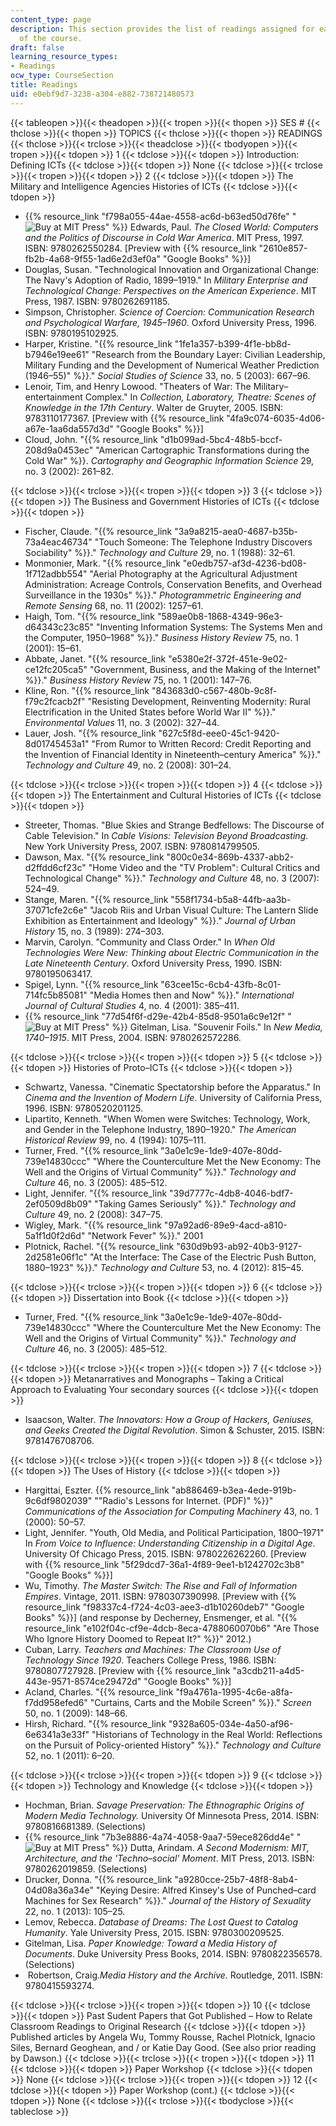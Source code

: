 ```yaml
---
content_type: page
description: This section provides the list of readings assigned for each weekly session
  of the course.
draft: false
learning_resource_types:
- Readings
ocw_type: CourseSection
title: Readings
uid: e0ebf9d7-3238-a304-e882-738721480573
---
```

{{< tableopen >}}{{< theadopen >}}{{< tropen >}}{{< thopen >}}
SES #
{{< thclose >}}{{< thopen >}}
TOPICS
{{< thclose >}}{{< thopen >}}
READINGS
{{< thclose >}}{{< trclose >}}{{< theadclose >}}{{< tbodyopen >}}{{< tropen >}}{{< tdopen >}}
1
{{< tdclose >}}{{< tdopen >}}
Introduction: Defining ICTs
{{< tdclose >}}{{< tdopen >}}
None
{{< tdclose >}}{{< trclose >}}{{< tropen >}}{{< tdopen >}}
2
{{< tdclose >}}{{< tdopen >}}
The Military and Intelligence Agencies Histories of ICTs
{{< tdclose >}}{{< tdopen >}}

- {{% resource_link "f798a055-44ae-4558-ac6d-b63ed50d76fe" "![Buy at MIT Press](/images/mp_logo.gif)" %}} Edwards, Paul. *The Closed World: Computers and the Politics of Discourse in Cold War America*. MIT Press, 1997. ISBN: 9780262550284. \[Preview with {{% resource_link "2610e857-fb2b-4a68-9f55-1ad6e2d3ef0a" "Google Books" %}}\]
- Douglas, Susan. "Technological Innovation and Organizational Change: The Navy's Adoption of Radio, 1899–1919." In *Military Enterprise and Technological Change: Perspectives on the American Experience*. MIT Press, 1987. ISBN: 9780262691185.
- Simpson, Christopher. *Science of Coercion: Communication Research and Psychological Warfare, 1945–1960*. Oxford University Press, 1996. ISBN: 9780195102925.
- Harper, Kristine. "{{% resource_link "1fe1a357-b399-4f1e-bb8d-b7946e19ee61" "Research from the Boundary Layer: Civilian Leadership, Military Funding and the Development of Numerical Weather Prediction (1946–55)" %}}." *Social Studies of Science* 33, no. 5 (2003): 667–96.
- Lenoir, Tim, and Henry Lowood. "Theaters of War: The Military–entertainment Complex." In *Collection, Laboratory, Theatre: Scenes of Knowledge in the 17th Century*. Walter de Gruyter, 2005. ISBN: 9783110177367. \[Preview with {{% resource_link "4fa9c074-6035-4d06-a67e-1aa6da557d3d" "Google Books" %}}\]
- Cloud, John. "{{% resource_link "d1b099ad-5bc4-48b5-bccf-208d9a0453ec" "American Cartographic Transformations during the Cold War" %}}. *Cartography and Geographic Information Science* 29, no. 3 (2002): 261–82.

{{< tdclose >}}{{< trclose >}}{{< tropen >}}{{< tdopen >}}
3
{{< tdclose >}}{{< tdopen >}}
The Business and Government Histories of ICTs
{{< tdclose >}}{{< tdopen >}}

- Fischer, Claude. "{{% resource_link "3a9a8215-aea0-4687-b35b-73a4eac46734" "Touch Someone: The Telephone Industry Discovers Sociability" %}}." *Technology and Culture* 29, no. 1 (1988): 32–61.
- Monmonier, Mark. "{{% resource_link "e0edb757-af3d-4236-bd08-1f712adbb554" "Aerial Photography at the Agricultural Adjustment Administration: Acreage Controls, Conservation Benefits, and Overhead Surveillance in the 1930s" %}}." *Photogrammetric Engineering and Remote Sensing* 68, no. 11 (2002): 1257–61.
- Haigh, Tom. "{{% resource_link "589ae0b8-1868-4349-96e3-d64343c23c85" "Inventing Information Systems: The Systems Men and the Computer, 1950–1968" %}}." *Business History Review* 75, no. 1 (2001): 15–61.
- Abbate, Janet. "{{% resource_link "e5380e2f-372f-451e-9e02-ce12fc205ca5" "Government, Business, and the Making of the Internet" %}}." *Business History Review* 75, no. 1 (2001): 147–76.
- Kline, Ron. "{{% resource_link "843683d0-c567-480b-9c8f-f79c2fcacb2f" "Resisting Development, Reinventing Modernity: Rural Electrification in the United States before World War II" %}}." *Environmental Values* 11, no. 3 (2002): 327–44.
- Lauer, Josh. "{{% resource_link "627c5f8d-eee0-45c1-9420-8d01745453a1" "From Rumor to Written Record: Credit Reporting and the Invention of Financial Identity in Nineteenth–century America" %}}." *Technology and Culture* 49, no. 2 (2008): 301–24.

{{< tdclose >}}{{< trclose >}}{{< tropen >}}{{< tdopen >}}
4
{{< tdclose >}}{{< tdopen >}}
The Entertainment and Cultural Histories of ICTs
{{< tdclose >}}{{< tdopen >}}

- Streeter, Thomas. "Blue Skies and Strange Bedfellows: The Discourse of Cable Television." In *Cable Visions: Television Beyond Broadcasting*. New York University Press, 2007. ISBN: 9780814799505.
- Dawson, Max. "{{% resource_link "800c0e34-869b-4337-abb2-d2ffdd6cf23c" "Home Video and the \"TV Problem\": Cultural Critics and Technological Change" %}}." *Technology and Culture* 48, no. 3 (2007): 524–49.
- Stange, Maren. "{{% resource_link "558f1734-b5a8-44fb-aa3b-37071cfe2c6e" "Jacob Riis and Urban Visual Culture: The Lantern Slide Exhibition as Entertainment and Ideology" %}}." *Journal of Urban History* 15, no. 3 (1989): 274–303.
- Marvin, Carolyn. "Community and Class Order." In *When Old Technologies Were New: Thinking about Electric Communication in the Late Nineteenth Century*. Oxford University Press, 1990. ISBN: 9780195063417.
- Spigel, Lynn. "{{% resource_link "63cee15c-6cb4-43fb-8c01-714fc5b85081" "Media Homes then and Now" %}}." *International Journal of Cultural Studies* 4, no. 4 (2001): 385–411.
- {{% resource_link "77d54f6f-d29e-42b4-85d8-9501a6c9e12f" "![Buy at MIT Press](/images/mp_logo.gif)" %}} Gitelman, Lisa. "Souvenir Foils." In *New Media, 1740–1915*. MIT Press, 2004. ISBN: 9780262572286.

{{< tdclose >}}{{< trclose >}}{{< tropen >}}{{< tdopen >}}
5
{{< tdclose >}}{{< tdopen >}}
Histories of Proto–ICTs
{{< tdclose >}}{{< tdopen >}}

- Schwartz, Vanessa. "Cinematic Spectatorship before the Apparatus." In *Cinema and the Invention of Modern Life*. University of California Press, 1996. ISBN: 9780520201125.
- Lipartito, Kenneth. "When Women were Switches: Technology, Work, and Gender in the Telephone Industry, 1890–1920." *The American Historical Review* 99, no. 4 (1994): 1075–111.
- Turner, Fred. "{{% resource_link "3a0e1c9e-1de9-407e-80dd-739e14830ccc" "Where the Counterculture Met the New Economy: The Well and the Origins of Virtual Community" %}}." *Technology and Culture* 46, no. 3 (2005): 485–512.
- Light, Jennifer. "{{% resource_link "39d7777c-4db8-4046-bdf7-2ef0509d8b09" "Taking Games Seriously" %}}." *Technology and Culture* 49, no. 2 (2008): 347–75.
- Wigley, Mark. "{{% resource_link "97a92ad6-89e9-4acd-a810-5a1f1d0f2d6d" "Network Fever" %}}." 2001
- Plotnick, Rachel. "{{% resource_link "630d9b93-ab92-40b3-9127-2d2581e06f1c" "At the Interface: The Case of the Electric Push Button, 1880–1923" %}}." *Technology and Culture* 53, no. 4 (2012): 815–45.

{{< tdclose >}}{{< trclose >}}{{< tropen >}}{{< tdopen >}}
6
{{< tdclose >}}{{< tdopen >}}
Dissertation into Book
{{< tdclose >}}{{< tdopen >}}

- Turner, Fred. "{{% resource_link "3a0e1c9e-1de9-407e-80dd-739e14830ccc" "Where the Counterculture Met the New Economy: The Well and the Origins of Virtual Community" %}}." *Technology and Culture* 46, no. 3 (2005): 485–512.

{{< tdclose >}}{{< trclose >}}{{< tropen >}}{{< tdopen >}}
7
{{< tdclose >}}{{< tdopen >}}
Metanarratives and Monographs – Taking a Critical Approach to Evaluating Your secondary sources
{{< tdclose >}}{{< tdopen >}}

- Isaacson, Walter. *The Innovators: How a Group of Hackers, Geniuses, and Geeks Created the Digital Revolution*. Simon & Schuster, 2015. ISBN: 9781476708706.

{{< tdclose >}}{{< trclose >}}{{< tropen >}}{{< tdopen >}}
8
{{< tdclose >}}{{< tdopen >}}
The Uses of History
{{< tdclose >}}{{< tdopen >}}

- Hargittai, Eszter. {{% resource_link "ab886469-b3ea-4ede-919b-9c6df9802039" "\"Radio's Lessons for Internet. (PDF)" %}}" *Communications of the Association for Computing Machinery* 43, no. 1 (2000): 50–57.
- Light, Jennifer. "Youth, Old Media, and Political Participation, 1800–1971" In *From Voice to Influence: Understanding Citizenship in a Digital Age*. University Of Chicago Press, 2015. ISBN: 9780226262260. \[Preview with {{% resource_link "5f29dcd7-36a1-4f89-9ee1-b1242702c3b8" "Google Books" %}}\]
- Wu, Timothy. *The Master Switch: The Rise and Fall of Information Empires*. Vintage, 2011. ISBN: 9780307390998. \[Preview with {{% resource_link "f98337c4-f724-4c03-aee3-d1b10260deb7" "Google Books" %}}\] (and response by Decherney, Ensmenger, et al. "{{% resource_link "e102f04c-cf9e-4dcb-8eca-4788060070b6" "Are Those Who Ignore History Doomed to Repeat It?" %}}" 2012.)
- Cuban, Larry. *Teachers and Machines: The Classroom Use of Technology Since 1920*. Teachers College Press, 1986. ISBN: 9780807727928. \[Preview with {{% resource_link "a3cdb211-a4d5-443e-9571-8574ce29472d" "Google Books" %}}\]
- Acland, Charles. "{{% resource_link "f9a4761a-1995-4c6e-a8fa-f7dd958efed6" "Curtains, Carts and the Mobile Screen" %}}." *Screen* 50, no. 1 (2009): 148–66.
- Hirsh, Richard. "{{% resource_link "9328a605-034e-4a50-af96-6e6341a3e33f" "Historians of Technology in the Real World: Reflections on the Pursuit of Policy-oriented History" %}}." *Technology and Culture* 52, no. 1 (2011): 6–20.

{{< tdclose >}}{{< trclose >}}{{< tropen >}}{{< tdopen >}}
9
{{< tdclose >}}{{< tdopen >}}
Technology and Knowledge
{{< tdclose >}}{{< tdopen >}}

- Hochman, Brian. *Savage Preservation: The Ethnographic Origins of Modern Media Technology.* University Of Minnesota Press, 2014. ISBN: 9780816681389. (Selections)
- {{% resource_link "7b3e8886-4a74-4058-9aa7-59ece826dd4e" "![Buy at MIT Press](/images/mp_logo.gif)" %}} Dutta, Arindam. *A Second Modernism: MIT, Architecture, and the 'Techno–social' Moment*. MIT Press, 2013. ISBN: 9780262019859. (Selections)
- Drucker, Donna. "{{% resource_link "a9280cce-25b7-48f8-8ab4-04d08a36a34e" "Keying Desire: Alfred Kinsey's Use of Punched–card Machines for Sex Research" %}}." *Journal of the History of Sexuality* 22, no. 1 (2013): 105–25.
- Lemov, Rebecca. *Database of Dreams: The Lost Quest to Catalog Humanity*. Yale University Press, 2015. ISBN: 9780300209525.
- Gitelman, Lisa. *Paper Knowledge: Toward a Media History of Documents*. Duke University Press Books, 2014. ISBN: 9780822356578. (Selections)
-  Robertson, Craig.*Media History and the Archive*. Routledge, 2011. ISBN: 9780415593274.

{{< tdclose >}}{{< trclose >}}{{< tropen >}}{{< tdopen >}}
10
{{< tdclose >}}{{< tdopen >}}
Past Sudent Papers that Got Published – How to Relate Classroom Readings to Original Research
{{< tdclose >}}{{< tdopen >}}
Published articles by Angela Wu, Tommy Rousse, Rachel Plotnick, Ignacio Siles, Bernard Geoghean, and / or Katie Day Good. (See also prior reading by Dawson.)
{{< tdclose >}}{{< trclose >}}{{< tropen >}}{{< tdopen >}}
11
{{< tdclose >}}{{< tdopen >}}
Paper Workshop
{{< tdclose >}}{{< tdopen >}}
None
{{< tdclose >}}{{< trclose >}}{{< tropen >}}{{< tdopen >}}
12
{{< tdclose >}}{{< tdopen >}}
Paper Workshop (cont.)
{{< tdclose >}}{{< tdopen >}}
None
{{< tdclose >}}{{< trclose >}}{{< tbodyclose >}}{{< tableclose >}}